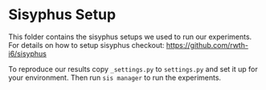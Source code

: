 # Sisyphus Setup

This folder contains the sisyphus setups we used to run our experiments. For details on how to setup sisyphus checkout: https://github.com/rwth-i6/sisyphus

To reproduce our results copy `_settings.py` to `settings.py` and set it up for your environment. Then run `sis manager` to run the experiments.

